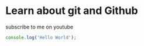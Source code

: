 # Learn about git and Github

subscribe to me on youtube

```javascript
console.log('Hello World');
```